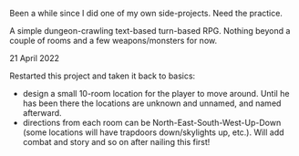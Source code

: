 Been a while since I did one of my own side-projects. Need the practice.

A simple dungeon-crawling text-based turn-based RPG. Nothing beyond a couple of rooms and a few weapons/monsters for now.

21 April 2022

Restarted this project and taken it back to basics:

-   design a small 10-room location for the player to move around. Until he has been there the locations are unknown and unnamed, and named afterward.
-   directions from each room can be North-East-South-West-Up-Down (some locations will have trapdoors down/skylights up, etc.). Will add combat and story and so on after nailing this first!
